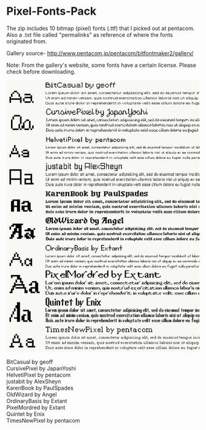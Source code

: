 # Pixel-Fonts-Pack
The zip includes 10 bitmap (pixel) fonts (.ttf) that I picked out at pentacom. Also a .txt file called "permalinks" as reference of where the fonts originated from.

Gallery source- http://www.pentacom.jp/pentacom/bitfontmaker2/gallery/

Note: From the gallery's website, some fonts have a certain license. Please check before downloading.

![Preview](https://raw.githubusercontent.com/ovate/Pixel-Fonts-Pack/main/preview.png)

BitCasual by geoff
<br>CursivePixel by JapanYoshi
<br>HelvetiPixel by pentacom
<br>justabit by AlexSheyn
<br>KarenBook by PaulSpades
<br>OldWizard by Angel
<br>OrdinaryBasis by Extant
<br>PixelMordred by Extant
<br>Quintet by Enix
<br>TimesNewPixel by pentacom
